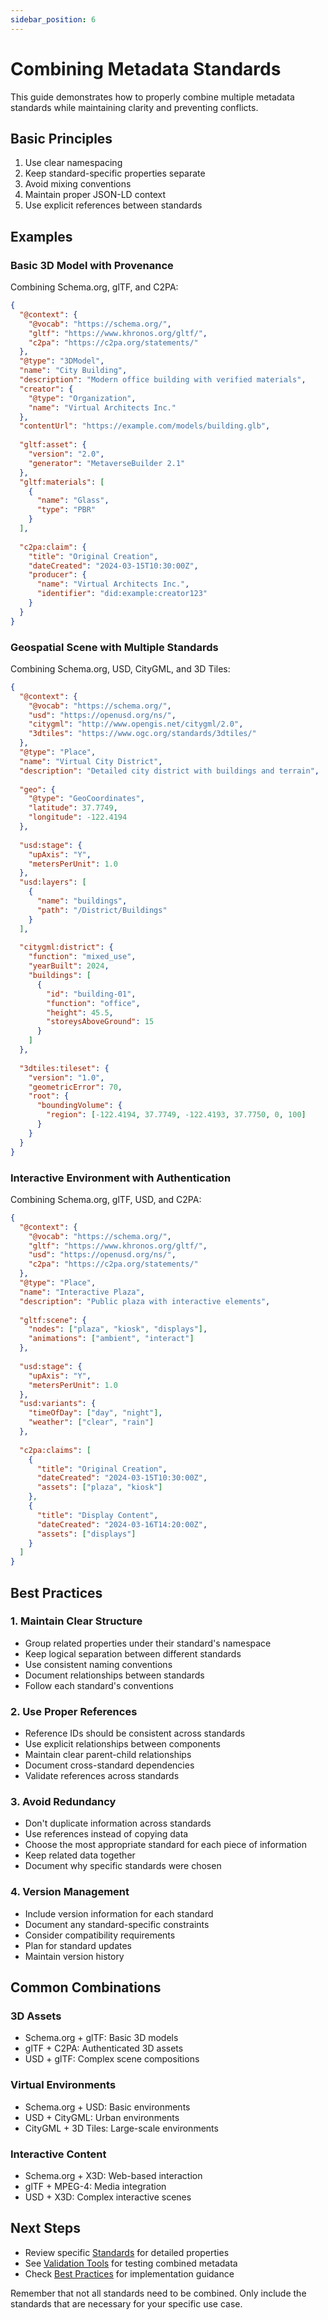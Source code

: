 ```yaml
---
sidebar_position: 6
---
```


# Combining Metadata Standards

This guide demonstrates how to properly combine multiple metadata standards while maintaining clarity and preventing conflicts.

## Basic Principles

1. Use clear namespacing
2. Keep standard-specific properties separate
3. Avoid mixing conventions
4. Maintain proper JSON-LD context
5. Use explicit references between standards

## Examples

### Basic 3D Model with Provenance

Combining Schema.org, glTF, and C2PA:

```json
{
  "@context": {
    "@vocab": "https://schema.org/",
    "gltf": "https://www.khronos.org/gltf/",
    "c2pa": "https://c2pa.org/statements/"
  },
  "@type": "3DModel",
  "name": "City Building",
  "description": "Modern office building with verified materials",
  "creator": {
    "@type": "Organization",
    "name": "Virtual Architects Inc."
  },
  "contentUrl": "https://example.com/models/building.glb",
  
  "gltf:asset": {
    "version": "2.0",
    "generator": "MetaverseBuilder 2.1"
  },
  "gltf:materials": [
    {
      "name": "Glass",
      "type": "PBR"
    }
  ],
  
  "c2pa:claim": {
    "title": "Original Creation",
    "dateCreated": "2024-03-15T10:30:00Z",
    "producer": {
      "name": "Virtual Architects Inc.",
      "identifier": "did:example:creator123"
    }
  }
}
```

### Geospatial Scene with Multiple Standards

Combining Schema.org, USD, CityGML, and 3D Tiles:

```json
{
  "@context": {
    "@vocab": "https://schema.org/",
    "usd": "https://openusd.org/ns/",
    "citygml": "http://www.opengis.net/citygml/2.0",
    "3dtiles": "https://www.ogc.org/standards/3dtiles/"
  },
  "@type": "Place",
  "name": "Virtual City District",
  "description": "Detailed city district with buildings and terrain",
  
  "geo": {
    "@type": "GeoCoordinates",
    "latitude": 37.7749,
    "longitude": -122.4194
  },
  
  "usd:stage": {
    "upAxis": "Y",
    "metersPerUnit": 1.0
  },
  "usd:layers": [
    {
      "name": "buildings",
      "path": "/District/Buildings"
    }
  ],
  
  "citygml:district": {
    "function": "mixed_use",
    "yearBuilt": 2024,
    "buildings": [
      {
        "id": "building-01",
        "function": "office",
        "height": 45.5,
        "storeysAboveGround": 15
      }
    ]
  },
  
  "3dtiles:tileset": {
    "version": "1.0",
    "geometricError": 70,
    "root": {
      "boundingVolume": {
        "region": [-122.4194, 37.7749, -122.4193, 37.7750, 0, 100]
      }
    }
  }
}
```

### Interactive Environment with Authentication

Combining Schema.org, glTF, USD, and C2PA:

```json
{
  "@context": {
    "@vocab": "https://schema.org/",
    "gltf": "https://www.khronos.org/gltf/",
    "usd": "https://openusd.org/ns/",
    "c2pa": "https://c2pa.org/statements/"
  },
  "@type": "Place",
  "name": "Interactive Plaza",
  "description": "Public plaza with interactive elements",
  
  "gltf:scene": {
    "nodes": ["plaza", "kiosk", "displays"],
    "animations": ["ambient", "interact"]
  },
  
  "usd:stage": {
    "upAxis": "Y",
    "metersPerUnit": 1.0
  },
  "usd:variants": {
    "timeOfDay": ["day", "night"],
    "weather": ["clear", "rain"]
  },
  
  "c2pa:claims": [
    {
      "title": "Original Creation",
      "dateCreated": "2024-03-15T10:30:00Z",
      "assets": ["plaza", "kiosk"]
    },
    {
      "title": "Display Content",
      "dateCreated": "2024-03-16T14:20:00Z",
      "assets": ["displays"]
    }
  ]
}
```

## Best Practices

### 1. Maintain Clear Structure
- Group related properties under their standard's namespace
- Keep logical separation between different standards
- Use consistent naming conventions
- Document relationships between standards
- Follow each standard's conventions

### 2. Use Proper References
- Reference IDs should be consistent across standards
- Use explicit relationships between components
- Maintain clear parent-child relationships
- Document cross-standard dependencies
- Validate references across standards

### 3. Avoid Redundancy
- Don't duplicate information across standards
- Use references instead of copying data
- Choose the most appropriate standard for each piece of information
- Keep related data together
- Document why specific standards were chosen

### 4. Version Management
- Include version information for each standard
- Document any standard-specific constraints
- Consider compatibility requirements
- Plan for standard updates
- Maintain version history

## Common Combinations

### 3D Assets
- Schema.org + glTF: Basic 3D models
- glTF + C2PA: Authenticated 3D assets
- USD + glTF: Complex scene compositions

### Virtual Environments
- Schema.org + USD: Basic environments
- USD + CityGML: Urban environments
- CityGML + 3D Tiles: Large-scale environments

### Interactive Content
- Schema.org + X3D: Web-based interaction
- glTF + MPEG-4: Media integration
- USD + X3D: Complex interactive scenes

## Next Steps

- Review specific [Standards](/standards/overview.md) for detailed properties
- See [Validation Tools](../reference/validator.md) for testing combined metadata
- Check [Best Practices](/implementation/best-practices.md) for implementation guidance

Remember that not all standards need to be combined. Only include the standards that are necessary for your specific use case.
